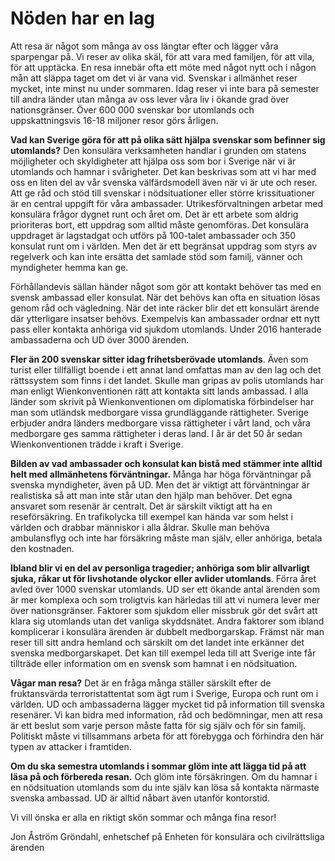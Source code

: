 # Nöden har en lag

Att resa är något som många av oss längtar efter och lägger våra sparpengar på. Vi reser av olika skäl, för att vara med familjen, för att vila, för att upptäcka. En resa innebär ofta ett möte med något nytt och i någon mån att släppa taget om det vi är vana vid. Svenskar i allmänhet reser mycket, inte minst nu under sommaren. Idag reser vi inte bara på semester till andra länder utan många av oss lever våra liv i ökande grad över nationsgränser. Över 600 000 svenskar bor utomlands och uppskattningsvis 16\-18 miljoner resor görs årligen.


**Vad kan Sverige göra för att på olika sätt hjälpa svenskar som befinner sig utomlands?** Den konsulära verksamheten handlar i grunden om statens möjligheter och skyldigheter att hjälpa oss som bor i Sverige när vi är utomlands och hamnar i svårigheter. Det kan beskrivas som att vi har med oss en liten del av vår svenska välfärdsmodell även när vi är ute och reser. Att ge råd och stöd till svenskar i nödsituationer eller större krissituationer är en central uppgift för våra ambassader. Utrikesförvaltningen arbetar med konsulära frågor dygnet runt och året om. Det är ett arbete som aldrig prioriteras bort, ett uppdrag som alltid måste genomföras. Det konsulära uppdraget är lagstadgat och utförs på 100\-talet ambassader och 350 konsulat runt om i världen. Men det är ett begränsat uppdrag som styrs av regelverk och kan inte ersätta det samlade stöd som familj, vänner och myndigheter hemma kan ge.

Förhållandevis sällan händer något som gör att kontakt behöver tas med en svensk ambassad eller konsulat. När det behövs kan ofta en situation lösas genom råd och vägledning. När det inte räcker blir det ett konsulärt ärende där ytterligare insatser behövs. Exempelvis kan ambassader ordnar ett nytt pass eller kontakta anhöriga vid sjukdom utomlands. Under 2016 hanterade ambassaderna och UD över 3000 ärenden.

**Fler än 200 svenskar sitter idag frihetsberövade utomlands**. Även som turist eller tillfälligt boende i ett annat land omfattas man av den lag och det rättssystem som finns i det landet. Skulle man gripas av polis utomlands har man enligt Wienkonventionen rätt att kontakta sitt lands ambassad. I alla länder som skrivit på Wienkonventionen om diplomatiska förbindelser har man som utländsk medborgare vissa grundläggande rättigheter. Sverige erbjuder andra länders medborgare vissa rättigheter i vårt land, och våra medborgare ges samma rättigheter i deras land. I år är det 50 år sedan Wienkonventionen trädde i kraft i Sverige.

**Bilden av vad ambassader och konsulat kan bistå med stämmer inte alltid helt med allmänhetens förväntningar.** Många har höga förväntningar på svenska myndigheter, även på UD. Men det är viktigt att förväntningar är realistiska så att man inte står utan den hjälp man behöver. Det egna ansvaret som resenär är centralt. Det är särskilt viktigt att ha en reseförsäkring. En trafikolycka till exempel kan hända var som helst i världen och drabbar människor i alla åldrar. Skulle man behöva ambulansflyg och inte har försäkring måste man själv, eller anhöriga, betala den kostnaden.

**Ibland blir vi en del av personliga tragedier; anhöriga som blir allvarligt sjuka, råkar ut för livshotande olyckor eller avlider utomlands**. Förra året avled över 1000 svenskar utomlands.
UD ser ett ökande antal ärenden som är mer komplexa och som troligtvis kan härledas till att vi numera lever mer över nationsgränser. Faktorer som sjukdom eller missbruk gör det svårt att klara sig utomlands utan det vanliga skyddsnätet. Andra faktorer som ibland komplicerar i konsulära ärenden är dubbelt medborgarskap. Främst när man reser till sitt andra hemland och särskilt om det landet inte erkänner det svenska medborgarskapet. Det kan till exempel leda till att Sverige inte får tillträde eller information om en svensk som hamnat i en nödsituation.

**Vågar man resa?** Det är en fråga många ställer särskilt efter de fruktansvärda terroristattentat som ägt rum i Sverige, Europa och runt om i världen. UD och ambassaderna lägger mycket tid på information till svenska resenärer. Vi kan bidra med information, råd och bedömningar, men att resa är ett beslut som varje person måste fatta för sig själv och för sin familj. Politiskt måste vi tillsammans arbeta för att förebygga och förhindra den här typen av attacker i framtiden.

**Om du ska semestra utomlands i sommar glöm inte att lägga tid på att läsa på och förbereda resan.** Och glöm inte försäkringen. Om du hamnar i en nödsituation utomlands som du inte själv kan lösa så kontakta närmaste svenska ambassad. UD är alltid nåbart även utanför kontorstid.

Vi vill önska er alla en riktigt skön sommar och många fina resor!

Jon Åström Gröndahl, enhetschef på Enheten för konsulära och civilrättsliga ärenden
